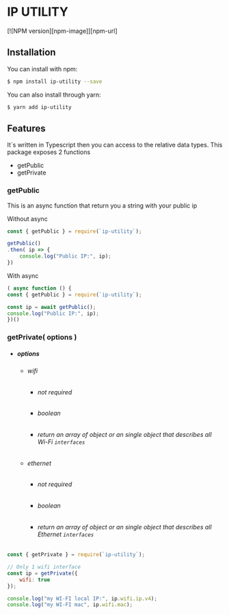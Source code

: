# IP UTILITY

[![NPM version][npm-image]][npm-url]
## Installation

You can install with npm:
```bash
$ npm install ip-utility --save
```

You can also install through yarn:
```bash
$ yarn add ip-utility
```


## Features
It`s written in Typescript then you can access to the relative data types.
This package exposes 2 functions
* getPublic
* getPrivate

### getPublic
This is an async function that return you a string with your public ip

Without async
```js
const { getPublic } = require(`ip-utility`);

getPublic()
.then( ip => {
    console.log("Public IP:", ip);
})
```

With async
```js
( async function () {
const { getPublic } = require(`ip-utility`);

const ip = await getPublic();
console.log("Public IP:", ip);
})()
```
### getPrivate( options )
* ##### options
    * ###### wifi
        * ###### not required
        * ###### boolean
        * ###### return an array of object or an single object that describes all Wi-Fi `interfaces`
    * ###### ethernet
        * ###### not required
        * ###### boolean
        * ###### return an array of object or an single object that describes all Ethernet `interfaces`
```js
const { getPrivate } = require(`ip-utility`);

// Only 1 wifi interface
const ip = getPrivate({
    wifi: true
});

console.log("my WI-FI local IP:", ip.wifi.ip.v4);
console.log("my WI-FI mac", ip.wifi.mac);
```
